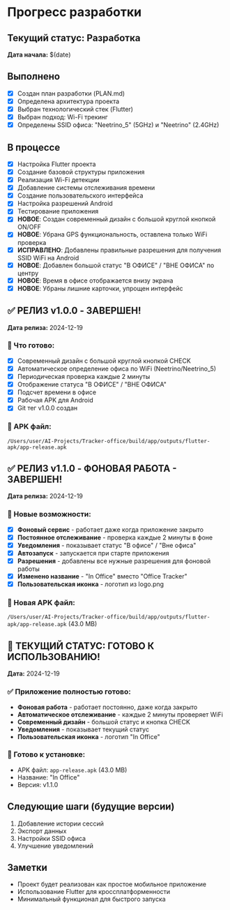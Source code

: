 # Прогресс разработки

## Текущий статус: Разработка
**Дата начала:** $(date)

## Выполнено
- [x] Создан план разработки (PLAN.md)
- [x] Определена архитектура проекта
- [x] Выбран технологический стек (Flutter)
- [x] Выбран подход: Wi-Fi трекинг
- [x] Определены SSID офиса: "Neetrino_5" (5GHz) и "Neetrino" (2.4GHz)

## В процессе
- [x] Настройка Flutter проекта
- [x] Создание базовой структуры приложения
- [x] Реализация Wi-Fi детекции
- [x] Добавление системы отслеживания времени
- [x] Создание пользовательского интерфейса
- [x] Настройка разрешений Android
- [x] Тестирование приложения
- [x] **НОВОЕ**: Создан современный дизайн с большой круглой кнопкой ON/OFF
- [x] **НОВОЕ**: Убрана GPS функциональность, оставлена только WiFi проверка
- [x] **ИСПРАВЛЕНО**: Добавлены правильные разрешения для получения SSID WiFi на Android
- [x] **НОВОЕ**: Добавлен большой статус "В ОФИСЕ" / "ВНЕ ОФИСА" по центру
- [x] **НОВОЕ**: Время в офисе отображается внизу экрана
- [x] **НОВОЕ**: Убраны лишние карточки, упрощен интерфейс

## ✅ РЕЛИЗ v1.0.0 - ЗАВЕРШЕН!
**Дата релиза:** 2024-12-19

### 🎉 Что готово:
- [x] Современный дизайн с большой круглой кнопкой CHECK
- [x] Автоматическое определение офиса по WiFi (Neetrino/Neetrino_5)
- [x] Периодическая проверка каждые 2 минуты
- [x] Отображение статуса "В ОФИСЕ" / "ВНЕ ОФИСА"
- [x] Подсчет времени в офисе
- [x] Рабочая APK для Android
- [x] Git тег v1.0.0 создан

### 📱 APK файл:
`/Users/user/AI-Projects/Tracker-office/build/app/outputs/flutter-apk/app-release.apk`

## ✅ РЕЛИЗ v1.1.0 - ФОНОВАЯ РАБОТА - ЗАВЕРШЕН!
**Дата релиза:** 2024-12-19

### 🚀 Новые возможности:
- [x] **Фоновый сервис** - работает даже когда приложение закрыто
- [x] **Постоянное отслеживание** - проверка каждые 2 минуты в фоне
- [x] **Уведомления** - показывает статус "В офисе" / "Вне офиса"
- [x] **Автозапуск** - запускается при старте приложения
- [x] **Разрешения** - добавлены все нужные разрешения для фоновой работы
- [x] **Изменено название** - "In Office" вместо "Office Tracker"
- [x] **Пользовательская иконка** - логотип из logo.png

### 📱 Новая APK файл:
`/Users/user/AI-Projects/Tracker-office/build/app/outputs/flutter-apk/app-release.apk` (43.0 MB)

## 🎯 ТЕКУЩИЙ СТАТУС: ГОТОВО К ИСПОЛЬЗОВАНИЮ!
**Дата:** 2024-12-19

### ✅ Приложение полностью готово:
- **Фоновая работа** - работает постоянно, даже когда закрыто
- **Автоматическое отслеживание** - каждые 2 минуты проверяет WiFi
- **Современный дизайн** - большой статус и кнопка CHECK
- **Уведомления** - показывает текущий статус
- **Пользовательская иконка** - логотип "In Office"

### 📱 Готово к установке:
- APK файл: `app-release.apk` (43.0 MB)
- Название: "In Office"
- Версия: v1.1.0

## Следующие шаги (будущие версии)
1. Добавление истории сессий
2. Экспорт данных
3. Настройки SSID офиса
4. Улучшение уведомлений

## Заметки
- Проект будет реализован как простое мобильное приложение
- Использование Flutter для кроссплатформенности
- Минимальный функционал для быстрого запуска

